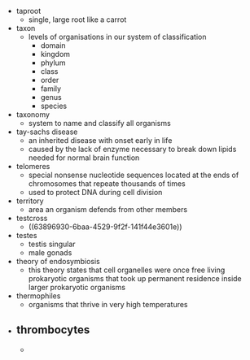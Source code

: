 - taproot
	- single, large root like a carrot
- taxon
	- levels of organisations in our system of classification
		- domain
		- kingdom
		- phylum
		- class
		- order
		- family
		- genus
		- species
- taxonomy
	- system to name and classify all organisms
- tay-sachs disease
	- an inherited disease with onset early in life
	- caused by the lack of enzyme necessary to break down lipids needed for normal brain function
- telomeres
	- special nonsense nucleotide sequences located at the ends of chromosomes that repeate thousands of times
	- used to protect DNA during cell division
- territory
	- area an organism defends from other members
- testcross
	- ((63896930-6baa-4529-9f2f-141f44e3601e))
- testes
	- testis singular
	- male gonads
- theory of endosymbiosis
	- this theory states that cell organelles were once free living prokaryotic organisms that took up permanent residence inside larger prokaryotic organisms
- thermophiles
	- organisms that thrive in very high temperatures
- thrombocytes
	-
	-
